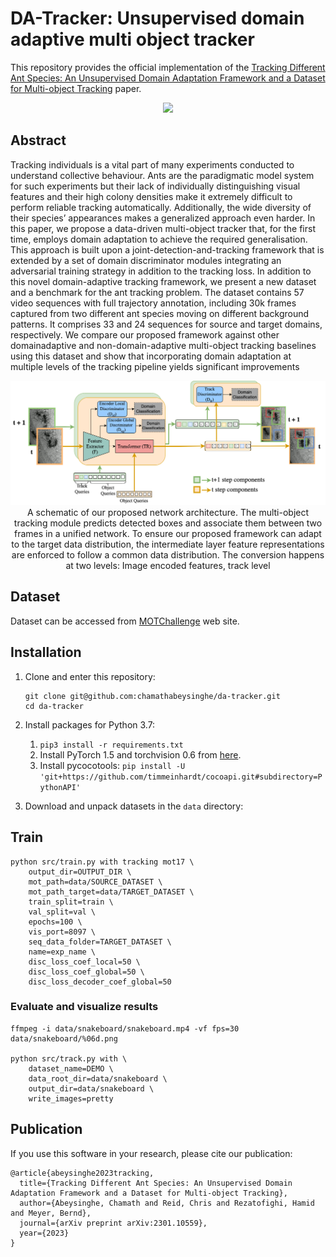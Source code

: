 # DA-Tracker: Unsupervised domain adaptive multi object tracker

This repository provides the official implementation of the [Tracking Different Ant Species: An Unsupervised Domain Adaptation
Framework and a Dataset for Multi-object Tracking](https://arxiv.org/pdf/2301.10559.pdf) paper.


<div align="center">
    <img src="docs/video_results.gif"/>
</div>

## Abstract

Tracking individuals is a vital part of many experiments conducted to understand collective behaviour. Ants are the paradigmatic model system for such experiments but their lack of individually distinguishing visual features and their high colony densities make it extremely difficult to perform reliable tracking automatically. Additionally, the wide diversity of their species’ appearances makes a generalized approach even harder. In this paper, we propose a data-driven multi-object tracker that, for the first time, employs domain adaptation to achieve the required generalisation. This approach is built upon a joint-detection-and-tracking framework that is extended by a set of domain discriminator modules integrating an adversarial training strategy in addition to the tracking loss. In addition to this novel domain-adaptive tracking framework, we present a new dataset and a benchmark for the ant tracking problem. The dataset contains 57 video sequences with full trajectory annotation, including 30k frames captured from two different ant species moving on different background patterns. It comprises 33 and 24 sequences for source and target domains, respectively. We compare our proposed framework against other domainadaptive and non-domain-adaptive multi-object tracking baselines using this dataset and show that incorporating domain adaptation at multiple levels of the tracking pipeline yields significant improvements
<div align="center">
    <img src="docs/da_tracker.png" alt=""/>
    <figcaption> A schematic of our proposed network architecture. The multi-object tracking module predicts detected boxes and associate them between two frames in a unified network. To ensure our proposed framework can adapt to the target data distribution, the intermediate layer feature representations are enforced to follow a common data distribution. The conversion happens at two levels: Image encoded features, track level</figcaption>

</div>

## Dataset

Dataset can be accessed from [MOTChallenge](https://motchallenge.net/data/DAMUNT/) web site.  

## Installation

1. Clone and enter this repository:
    ```
    git clone git@github.com:chamathabeysinghe/da-tracker.git
    cd da-tracker
    ```

2. Install packages for Python 3.7:

    1. `pip3 install -r requirements.txt`
    2. Install PyTorch 1.5 and torchvision 0.6 from [here](https://pytorch.org/get-started/previous-versions/#v150).
    3. Install pycocotools: `pip install -U 'git+https://github.com/timmeinhardt/cocoapi.git#subdirectory=PythonAPI'`

3. Download and unpack datasets in the `data` directory:

## Train

```shell
python src/train.py with tracking mot17 \
    output_dir=OUTPUT_DIR \
    mot_path=data/SOURCE_DATASET \
    mot_path_target=data/TARGET_DATASET \
    train_split=train \
    val_split=val \
    epochs=100 \
    vis_port=8097 \
    seq_data_folder=TARGET_DATASET \
    name=exp_name \
    disc_loss_coef_local=50 \
    disc_loss_coef_global=50 \
    disc_loss_decoder_coef_global=50 
```

### Evaluate and visualize results

``` shell
ffmpeg -i data/snakeboard/snakeboard.mp4 -vf fps=30 data/snakeboard/%06d.png

python src/track.py with \
    dataset_name=DEMO \
    data_root_dir=data/snakeboard \
    output_dir=data/snakeboard \
    write_images=pretty
```

## Publication
If you use this software in your research, please cite our publication:

```
@article{abeysinghe2023tracking,
  title={Tracking Different Ant Species: An Unsupervised Domain Adaptation Framework and a Dataset for Multi-object Tracking},
  author={Abeysinghe, Chamath and Reid, Chris and Rezatofighi, Hamid and Meyer, Bernd},
  journal={arXiv preprint arXiv:2301.10559},
  year={2023}
}
```
